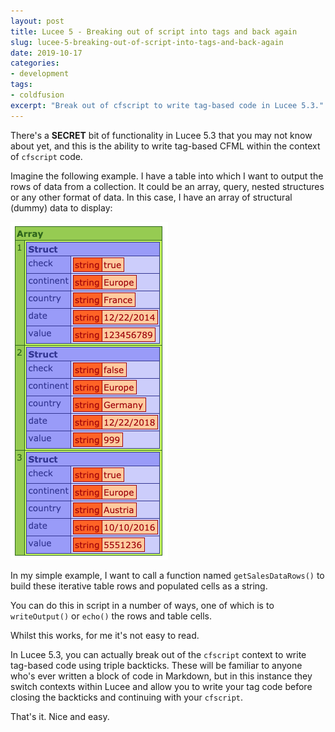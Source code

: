 ```yaml
---
layout: post
title: Lucee 5 - Breaking out of script into tags and back again
slug: lucee-5-breaking-out-of-script-into-tags-and-back-again
date: 2019-10-17
categories:
- development
tags:
- coldfusion
excerpt: "Break out of cfscript to write tag-based code in Lucee 5.3."
---
```


There's a **SECRET** bit of functionality in Lucee 5.3 that you may not know about yet, and this is the ability to write tag-based CFML within the context of `cfscript` code.

Imagine the following example. I have a table into which I want to output the rows of data from a collection. It could be an array, query, nested structures or any other format of data. In this case, I have an array of structural (dummy) data to display:

![An array of structs](/assets/uploads/2019/10/lucee_backticks.png)

In my simple example, I want to call a function named `getSalesDataRows()` to build these iterative table rows and populated cells as a string.

<script src="https://gist.github.com/coldfumonkeh/ad8f6b3360fa58923a680259f3e23927.js"></script>

You can do this in script in a number of ways, one of which is to `writeOutput()` or `echo()` the rows and table cells.

<script src="https://gist.github.com/coldfumonkeh/4e48553fcd66e37e9fd44092db8d7ed1.js"></script>

Whilst this works, for me it's not easy to read. 

In Lucee 5.3, you can actually break out of the `cfscript` context to write tag-based code using triple backticks.
These will be familiar to anyone who's ever written a block of code in Markdown, but in this instance they switch contexts within Lucee and allow you to write your tag code before closing the backticks and continuing with your `cfscript`.

<script src="https://gist.github.com/coldfumonkeh/e88be2cdf6239a95ca919dfa45d2e81b.js"></script>

That's it. Nice and easy.